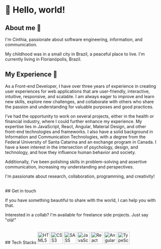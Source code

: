  # :wave: Hello, world!
 
 ## About me :white_heart:	
<p>I'm Cinthia, passionate about software engineering, information, and communication.</p>
<p>My childhood was in a small city in Brazil, a peaceful place to live. I'm currently living in Florianópolis, Brazil.</p>

## My Experience :rocket:	
<p>As a Front-end Developer, I have over three years of experience in creating user experiences for web applications that are user-friendly, interactive, intuitive, responsive, and scalable. I am always eager to improve and learn new skills, explore new challenges, and collaborate with others who share the passion and understanding for valuable purposes and good practices.</p>

<p>I’ve had the opportunity to work on several projects, either in the health or financial industry, where I could further enhance my experience. My expertise lies in JavaScript, React, Angular, Material Design, and other front-end technologies and frameworks. I also have a solid background in Information and Communication Technologies, with a degree from the Federal University of Santa Catarina and an exchange program in Canada. I have a keen interest in the intersection of psychology, design, and technology, and how they influence human behavior and society.</p>

<p>Additionally, I’ve been polishing skills in problem-solving and assertive communication, increasing my understanding and perspectives.</p>

<p>I'm passionate about research, collaboration, programming, and creativity!</p>

<br />
## Get in touch 

<p>If you have something beautiful to share with the world, I can help you with that.</p>

<p>Interested in a collab? I'm available for freelance side projects. Just say "olá!" </p>

<br />
## Tech Stacks
<img height="40rem" src="https://cdn.jsdelivr.net/gh/devicons/devicon/icons/html5/html5-original.svg" alt="HTML5" />
<img height="40rem" src="https://cdn.jsdelivr.net/gh/devicons/devicon/icons/css3/css3-original.svg" alt="CSS3" />
<img height="40rem" src="https://cdn.jsdelivr.net/gh/devicons/devicon/icons/sass/sass-original.svg" alt="SASS" /> 
<img height="40rem" src="https://cdn.jsdelivr.net/gh/devicons/devicon/icons/javascript/javascript-original.svg" alt="JavaScript" />
<img height="40rem" src="https://cdn.jsdelivr.net/gh/devicons/devicon/icons/react/react-original.svg" alt="React" />
<img height="40rem" src="https://cdn.jsdelivr.net/gh/devicons/devicon/icons/angularjs/angularjs-original.svg" alt="Angular"/>
<img height="40rem" src="https://cdn.jsdelivr.net/gh/devicons/devicon/icons/typescript/typescript-original.svg" alt="TypeScript" />

<!--
**CinPi7/CinPi7** is a ✨ _special_ ✨ repository because its `README.md` (this file) appears on your GitHub profile.

Here are some ideas to get you started:

- 🔭 I’m currently working on ...
- 🌱 I’m currently learning ...
- 👯 I’m looking to collaborate on ...
- 🤔 I’m looking for help with ...
- 💬 Ask me about ...
- 📫 How to reach me: ...
- 😄 Pronouns: ...
- ⚡ Fun fact: ...
-->
